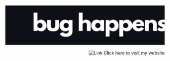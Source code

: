 
![Banner](banner.jpg)

<div align="right">

<img src="https://raw.githubusercontent.com/Tarikul-Islam-Anik/Animated-Fluent-Emojis/master/Emojis/Objects/Link.png" alt="Link" width="25" height="25" /> <a href="https://irash-perera.github.io/" style="text-decoration: none;">Click here to visit my website</a>

</div>
